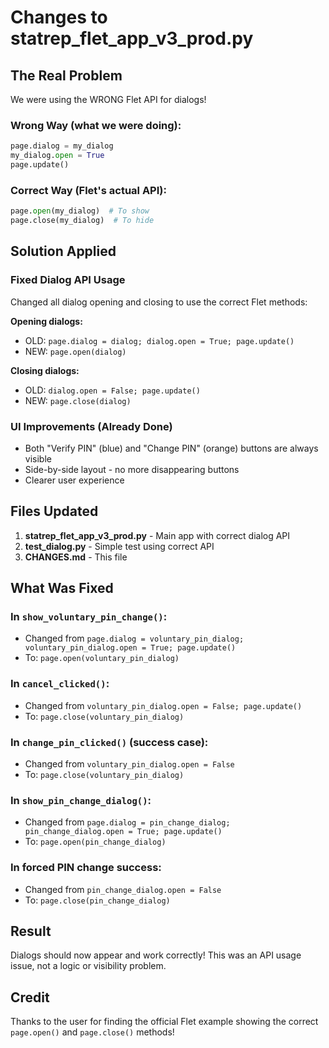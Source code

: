 # Changes to statrep_flet_app_v3_prod.py

## The Real Problem
We were using the WRONG Flet API for dialogs!

### Wrong Way (what we were doing):
```python
page.dialog = my_dialog
my_dialog.open = True
page.update()
```

### Correct Way (Flet's actual API):
```python
page.open(my_dialog)  # To show
page.close(my_dialog)  # To hide
```

## Solution Applied

### Fixed Dialog API Usage
Changed all dialog opening and closing to use the correct Flet methods:

**Opening dialogs:**
- OLD: `page.dialog = dialog; dialog.open = True; page.update()`
- NEW: `page.open(dialog)`

**Closing dialogs:**
- OLD: `dialog.open = False; page.update()`
- NEW: `page.close(dialog)`

### UI Improvements (Already Done)
- Both "Verify PIN" (blue) and "Change PIN" (orange) buttons are always visible
- Side-by-side layout - no more disappearing buttons
- Clearer user experience

## Files Updated

1. **statrep_flet_app_v3_prod.py** - Main app with correct dialog API
2. **test_dialog.py** - Simple test using correct API
3. **CHANGES.md** - This file

## What Was Fixed

### In `show_voluntary_pin_change()`:
- Changed from `page.dialog = voluntary_pin_dialog; voluntary_pin_dialog.open = True; page.update()`
- To: `page.open(voluntary_pin_dialog)`

### In `cancel_clicked()`:
- Changed from `voluntary_pin_dialog.open = False; page.update()`
- To: `page.close(voluntary_pin_dialog)`

### In `change_pin_clicked()` (success case):
- Changed from `voluntary_pin_dialog.open = False`
- To: `page.close(voluntary_pin_dialog)`

### In `show_pin_change_dialog()`:
- Changed from `page.dialog = pin_change_dialog; pin_change_dialog.open = True; page.update()`
- To: `page.open(pin_change_dialog)`

### In forced PIN change success:
- Changed from `pin_change_dialog.open = False`
- To: `page.close(pin_change_dialog)`

## Result

Dialogs should now appear and work correctly! This was an API usage issue, not a logic or visibility problem.

## Credit

Thanks to the user for finding the official Flet example showing the correct `page.open()` and `page.close()` methods!

